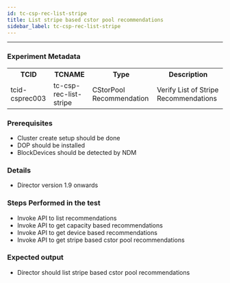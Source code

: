```yaml
---
id: tc-csp-rec-list-stripe
title: List stripe based cstor pool recommendations
sidebar_label: tc-csp-rec-list-stripe
---
```

------

### Experiment Metadata

<table>
  <tr>
    <th> TCID </th>
    <th> TCNAME </th>
    <th> Type </th>
    <th> Description </th>
  </tr>
  <tr>
    <td> tcid-csprec003 </td>
    <td> tc-csp-rec-list-stripe </td>
    <td> CStorPool Recommendation </td>
    <td> Verify List of Stripe Recommendations </td>
  </tr>
</table>

### Prerequisites
- Cluster create setup should be done
- DOP should be installed
- BlockDevices should be detected by NDM

### Details
- Director version 1.9 onwards

### Steps Performed in the test

- Invoke API to list recommendations
- Invoke API to get capacity based recommendations
- Invoke API to get device based recommendations
- Invoke API to get stripe based cstor pool recommendations

### Expected output

- Director should list stripe based cstor pool recommendations
